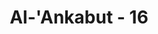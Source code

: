 ---
title: "Al-'Ankabut - 16"
no: 16
arabic_no: ١٦
ayah: وَاِبْرٰهِيْمَ اِذْ قَالَ لِقَوْمِهِ اعْبُدُوا اللّٰهَ وَاتَّقُوْهُ ۗذٰلِكُمْ خَيْرٌ لَّكُمْ اِنْ كُنْتُمْ تَعْلَمُوْنَ 
translation: "Dan (ingatlah) Ibrahim, ketika dia berkata kepada kaumnya, “Sembahlah Allah dan bertakwalah kepada-Nya. Yang demikian itu lebih baik bagimu, jika kamu mengetahui."
tafsir: "Allah memerintahkan Nabi Muhammad agar menceritakan kepada umatnya kisah Nabi Ibrahim. Setelah dewasa, sempurna pertumbuhan akalnya, sanggup untuk berpikir dan menganalisa sesuatu dengan objektif, dan telah memungkinkan untuk mencapai derajat kenabian yang sempurna, maka Ibrahim mulai mencurahkan perhatiannya menyeru manusia untuk menerima kebenaran yang dibawanya. Ia mengajak mereka untuk mengesakan Allah dalam ibadah dan membersihkan diri dari segala bentuk kemusyrikan. Ia juga menyerukan agar mereka ikhlas mengabdi kepada Allah baik ketika seorang diri atau di hadapan orang banyak, serta menjauhi murka Allah dengan melaksanakan segala tugas dan kewajiban yang diperintahkan-Nya, serta menjauhi segala larangan-Nya. \n\nSemuanya itu merupakan perintah Allah yang harus disampaikan oleh Ibrahim kepada kaumnya. Apa yang disampaikan itu adalah yang terbaik andaikata mereka memiliki sedikit ilmu pengetahuan. Dengan ilmu itu mereka dapat membedakan antara yang baik dan yang buruk, dan bagaimana mencari atau memperoleh kemanfaatan sebanyak-banyaknya untuk dunia dan akhirat. Kemudian Ibrahim menunjukkan kepada mereka tentang kesengsaraan yang menimpa orang yang mencari tuhan selain Allah."
---